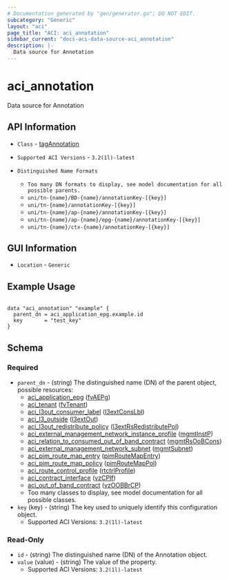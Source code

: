 ```yaml
---
# Documentation generated by "gen/generator.go"; DO NOT EDIT.
subcategory: "Generic"
layout: "aci"
page_title: "ACI: aci_annotation"
sidebar_current: "docs-aci-data-source-aci_annotation"
description: |-
  Data source for Annotation
---
```


# aci_annotation #

Data source for Annotation

## API Information ##

* `Class` - [tagAnnotation](https://pubhub.devnetcloud.com/media/model-doc-latest/docs/app/index.html#/objects/tagAnnotation/overview)

* `Supported ACI Versions` - `3.2(1l)-latest`

* `Distinguished Name Formats`
  - `Too many DN formats to display, see model documentation for all possible parents.`
  - `uni/tn-{name}/BD-{name}/annotationKey-[{key}]`
  - `uni/tn-{name}/annotationKey-[{key}]`
  - `uni/tn-{name}/ap-{name}/annotationKey-[{key}]`
  - `uni/tn-{name}/ap-{name}/epg-{name}/annotationKey-[{key}]`
  - `uni/tn-{name}/ctx-{name}/annotationKey-[{key}]`

## GUI Information ##

* `Location` - `Generic`

## Example Usage ##

```hcl

data "aci_annotation" "example" {
  parent_dn = aci_application_epg.example.id
  key       = "test_key"
}

```

## Schema

### Required

* `parent_dn` - (string) The distinguished name (DN) of the parent object, possible resources:
  - [aci_application_epg](https://registry.terraform.io/providers/CiscoDevNet/aci/latest/docs/resources/application_epg) ([fvAEPg](https://pubhub.devnetcloud.com/media/model-doc-latest/docs/app/index.html#/objects/fvAEPg/overview))
  - [aci_tenant](https://registry.terraform.io/providers/CiscoDevNet/aci/latest/docs/resources/tenant) ([fvTenant](https://pubhub.devnetcloud.com/media/model-doc-latest/docs/app/index.html#/objects/fvTenant/overview))
  - [aci_l3out_consumer_label](https://registry.terraform.io/providers/CiscoDevNet/aci/latest/docs/resources/l3out_consumer_label) ([l3extConsLbl](https://pubhub.devnetcloud.com/media/model-doc-latest/docs/app/index.html#/objects/l3extConsLbl/overview))
  - [aci_l3_outside](https://registry.terraform.io/providers/CiscoDevNet/aci/latest/docs/resources/l3_outside) ([l3extOut](https://pubhub.devnetcloud.com/media/model-doc-latest/docs/app/index.html#/objects/l3extOut/overview))
  - [aci_l3out_redistribute_policy](https://registry.terraform.io/providers/CiscoDevNet/aci/latest/docs/resources/l3out_redistribute_policy) ([l3extRsRedistributePol](https://pubhub.devnetcloud.com/media/model-doc-latest/docs/app/index.html#/objects/l3extRsRedistributePol/overview))
  - [aci_external_management_network_instance_profile](https://registry.terraform.io/providers/CiscoDevNet/aci/latest/docs/resources/external_management_network_instance_profile) ([mgmtInstP](https://pubhub.devnetcloud.com/media/model-doc-latest/docs/app/index.html#/objects/mgmtInstP/overview))
  - [aci_relation_to_consumed_out_of_band_contract](https://registry.terraform.io/providers/CiscoDevNet/aci/latest/docs/resources/relation_to_consumed_out_of_band_contract) ([mgmtRsOoBCons](https://pubhub.devnetcloud.com/media/model-doc-latest/docs/app/index.html#/objects/mgmtRsOoBCons/overview))
  - [aci_external_management_network_subnet](https://registry.terraform.io/providers/CiscoDevNet/aci/latest/docs/resources/external_management_network_subnet) ([mgmtSubnet](https://pubhub.devnetcloud.com/media/model-doc-latest/docs/app/index.html#/objects/mgmtSubnet/overview))
  - [aci_pim_route_map_entry](https://registry.terraform.io/providers/CiscoDevNet/aci/latest/docs/resources/pim_route_map_entry) ([pimRouteMapEntry](https://pubhub.devnetcloud.com/media/model-doc-latest/docs/app/index.html#/objects/pimRouteMapEntry/overview))
  - [aci_pim_route_map_policy](https://registry.terraform.io/providers/CiscoDevNet/aci/latest/docs/resources/pim_route_map_policy) ([pimRouteMapPol](https://pubhub.devnetcloud.com/media/model-doc-latest/docs/app/index.html#/objects/pimRouteMapPol/overview))
  - [aci_route_control_profile](https://registry.terraform.io/providers/CiscoDevNet/aci/latest/docs/resources/route_control_profile) ([rtctrlProfile](https://pubhub.devnetcloud.com/media/model-doc-latest/docs/app/index.html#/objects/rtctrlProfile/overview))
  - [aci_contract_interface](https://registry.terraform.io/providers/CiscoDevNet/aci/latest/docs/resources/contract_interface) ([vzCPIf](https://pubhub.devnetcloud.com/media/model-doc-latest/docs/app/index.html#/objects/vzCPIf/overview))
  - [aci_out_of_band_contract](https://registry.terraform.io/providers/CiscoDevNet/aci/latest/docs/resources/out_of_band_contract) ([vzOOBBrCP](https://pubhub.devnetcloud.com/media/model-doc-latest/docs/app/index.html#/objects/vzOOBBrCP/overview))
  - Too many classes to display, see model documentation for all possible classes.
* `key` (key) - (string) The key used to uniquely identify this configuration object.
  - Supported ACI Versions: `3.2(1l)-latest`

### Read-Only

* `id` - (string) The distinguished name (DN) of the Annotation object.
* `value` (value) - (string) The value of the property.
  - Supported ACI Versions: `3.2(1l)-latest`
